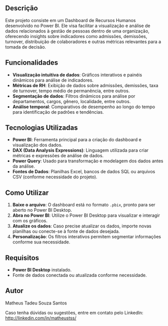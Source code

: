 <h2>Descrição</h2>
<p>Este projeto consiste em um Dashboard de Recursos Humanos desenvolvido no Power BI. Ele visa facilitar a visualização e análise de dados relacionados à gestão de pessoas dentro de uma organização, oferecendo insights sobre indicadores como admissões, demissões, turnover, distribuição de colaboradores e outras métricas relevantes para a tomada de decisão.</p>

<h2>Funcionalidades</h2>
<ul>
    <li><strong>Visualização intuitiva de dados</strong>: Gráficos interativos e painéis dinâmicos para análise de indicadores.</li>
    <li><strong>Métricas de RH</strong>: Exibição de dados sobre admissões, demissões, taxa de turnover, tempo médio de permanência, entre outros.</li>
    <li><strong>Segmentação de dados</strong>: Filtros dinâmicos para análise por departamentos, cargos, gênero, localidade, entre outros.</li>
    <li><strong>Análise temporal</strong>: Comparativos de desempenho ao longo do tempo para identificação de padrões e tendências.</li>
</ul>

<h2>Tecnologias Utilizadas</h2>
<ul>
    <li><strong>Power BI</strong>: Ferramenta principal para a criação do dashboard e visualização dos dados.</li>
    <li><strong>DAX (Data Analysis Expressions)</strong>: Linguagem utilizada para criar métricas e expressões de análise de dados.</li>
    <li><strong>Power Query</strong>: Usado para transformação e modelagem dos dados antes da análise.</li>
    <li><strong>Fontes de Dados</strong>: Planilhas Excel, bancos de dados SQL ou arquivos CSV (conforme necessidade do projeto).</li>
</ul>

<h2>Como Utilizar</h2>
<ol>
    <li><strong>Baixe o arquivo</strong>: O dashboard está no formato <code>.pbix</code>, pronto para ser aberto no Power BI Desktop.</li>
    <li><strong>Abra no Power BI</strong>: Utilize o Power BI Desktop para visualizar e interagir com os gráficos.</li>
    <li><strong>Atualize os dados</strong>: Caso precise atualizar os dados, importe novas planilhas ou conecte-se à fonte de dados desejada.</li>
    <li><strong>Personalização</strong>: Os filtros interativos permitem segmentar informações conforme sua necessidade.</li>
</ol>

<h2>Requisitos</h2>
<ul>
    <li><strong>Power BI Desktop</strong> instalado.</li>
    <li>Fonte de dados conectada ou atualizada conforme necessidade.</li>
</ul>

<h2>Autor</h2>
<p>Matheus Tadeu Souza Santos</p>
<p>Caso tenha dúvidas ou sugestões, entre em contato pelo LinkedIn: <a href="#">http://linkedin.com/in/matheustss/</a></p>
